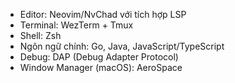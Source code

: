 - Editor: Neovim/NvChad với tích hợp LSP
- Terminal: WezTerm + Tmux
- Shell: Zsh
- Ngôn ngữ chính: Go, Java, JavaScript/TypeScript
- Debug: DAP (Debug Adapter Protocol)
- Window Manager (macOS): AeroSpace